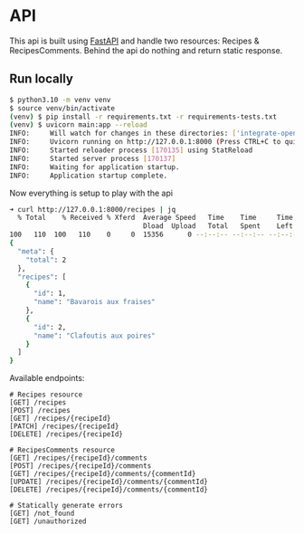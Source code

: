 # API

This api is built using [FastAPI](https://fastapi.tiangolo.com/) and handle two resources: Recipes & RecipesComments. Behind the api do nothing and return static response.

## Run locally

```sh
$ python3.10 -m venv venv
$ source venv/bin/activate
(venv) $ pip install -r requirements.txt -r requirements-tests.txt
(venv) $ uvicorn main:app --reload
INFO:     Will watch for changes in these directories: ['integrate-openapi-to-ts-app/api']
INFO:     Uvicorn running on http://127.0.0.1:8000 (Press CTRL+C to quit)
INFO:     Started reloader process [170135] using StatReload
INFO:     Started server process [170137]
INFO:     Waiting for application startup.
INFO:     Application startup complete.
```

Now everything is setup to play with the api

```sh
➜ curl http://127.0.0.1:8000/recipes | jq
  % Total    % Received % Xferd  Average Speed   Time    Time     Time  Current
                                 Dload  Upload   Total   Spent    Left  Speed
100   110  100   110    0     0  15356      0 --:--:-- --:--:-- --:--:-- 15714
{
  "meta": {
    "total": 2
  },
  "recipes": [
    {
      "id": 1,
      "name": "Bavarois aux fraises"
    },
    {
      "id": 2,
      "name": "Clafoutis aux poires"
    }
  ]
}
```

Available endpoints:

```
# Recipes resource
[GET] /recipes
[POST] /recipes
[GET] /recipes/{recipeId}
[PATCH] /recipes/{recipeId}
[DELETE] /recipes/{recipeId}

# RecipesComments resource
[GET] /recipes/{recipeId}/comments
[POST] /recipes/{recipeId}/comments
[GET] /recipes/{recipeId}/comments/{commentId}
[UPDATE] /recipes/{recipeId}/comments/{commentId}
[DELETE] /recipes/{recipeId}/comments/{commentId}

# Statically generate errors
[GET] /not_found
[GET] /unauthorized
```
